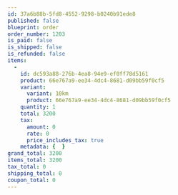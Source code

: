 ```yaml
---
id: 37a6b88b-5fd8-4552-9298-b0240b91ede8
published: false
blueprint: order
order_number: 1203
is_paid: false
is_shipped: false
is_refunded: false
items:
  -
    id: dc593a88-276b-4ea8-94e9-ef0ff78d5161
    product: 66e767a9-ee34-4dc4-8681-d09bb59f0cf5
    variant:
      variant: 10km
      product: 66e767a9-ee34-4dc4-8681-d09bb59f0cf5
    quantity: 1
    total: 3200
    tax:
      amount: 0
      rate: 0
      price_includes_tax: true
    metadata: {  }
grand_total: 3200
items_total: 3200
tax_total: 0
shipping_total: 0
coupon_total: 0
---
```

